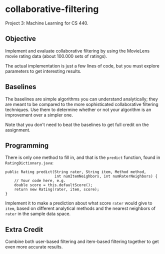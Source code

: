 collaborative-filtering
=======================
Project 3: Machine Learning for CS 440.

Objective
---------
Implement and evaluate collaborative filtering by using the MovieLens movie
rating data (about 100.000 sets of ratings).

The actual implementation is just a few lines of code, but you must explore
parameters to get interesting results.

Baselines
---------
The baselines are simple algorithms you can understand analytically; they are
meant to be compared to the more sophisticated collaborative filtering
techniques. Use them to determine whether or not your algorithm is an
improvement over a simpler one.

Note that you don't need to beat the baselines to get full credit on the
assignment.

Programming
-----------
There is only one method to fill in, and that is the `predict` function, found
in `RatingDictionary.java`:

    public Rating predict(String rater, String item, Method method,
                          int numItemNeighbors, int numRaterNeighbors) {
        // Your code here, e.g.
        double score = this.defaultScore();
        return new Rating(rater, item, score);
    }

Implement it to make a prediction about what score `rater` would give to `item`,
based on different analytical methods and the nearest neighbors of `rater` in
the sample data space.

Extra Credit
------------
Combine both user-based filtering and item-based filtering together to get even
more accurate results.
